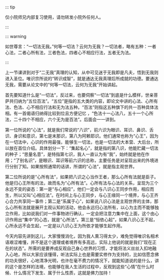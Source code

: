 ::: tip

仅小院师兄内部复习使用，请勿转发小院外任何人。

:::

::: warning

如世尊言：“一切法无我。”何等一切法？云何为无我？一切法者，略有五种：一者心法，二者心所有法，三者色法，四者心不相应行法，五者无为法。

:::

​               上一节课讲到对于“二无我”真理的认知，从中可见迷于无我即是凡夫，悟到无我则进入圣位。唯识宗所说的“转识成智”，就是通达无我真理后所成就的功德。要通达无我，需要从论文中的“何等一切法，云何为无我”开始讲起。

​               首先要知道什么是“一切法”，反过来，也要伺察“一切法”到底是什么模样，世亲菩萨共归纳为“五位百法”。“五位”是指的五大类的内容，即论文中讲的心法、心所有法、色法、心不相应行法和无为法五种。“百法”则指这五种旗下的共一百种具体法相。有一首偈语归纳得比较到位且方便记忆 ，“色法十一心法八，五十一个心所法，二十四个不相应，六个无为是百法”。后面会一一讲到。

​               第一位所说的“心法”，就是我们常说的“八识”，前六识为眼识、耳识、鼻识、舌识、身识和意识，第七是末那识，第八为阿赖耶识。他们通常也称为“心王”，因为在一切法中，心识的作用最强，能够生一切法，也是一切法的大本营、大后台，所以放在首位介绍。具体划分一下：“集起名心”，就是指的第八识，他能贮藏一切法的种子；“思量名意”，是特指第七识，我人一直认为有“我”，始终就是他在作用；“了别名识”，是眼识、耳识等前六识的总称，主要任务是对呈现出来的外境进行分别了知。如果按照通常的话讲，所谓的“心法”，就是指主观世界。                                          

​               第二位所说的是“心所有法”，如果把八识之心当作王者，那么心所有法就是臣子。他是归心王所有的法，故而名为“心所有法”。心所有法与心法的关系，呈现为三个永远不变的姿态：第一是“与心相应”，他们一定会与八识心王同步作用，相应而生，所以又叫“心相应法”。在时间上与心王同步，与心王缘同一个境界，与心王齐心合力共享同一事件；第二是“系属于心”，如果说八识心法是主观世界的主体，那么心所有法就是展开主观认知的活动，他会永远归心法所有，以心为主而不能够独立作用，比如说我们对一件事物进行确认，一定会把注意力集中在上面，这个由心识作用出“集中”的心态，就是“心所法”。第三是“恒依心起”，如果八识心王不起，心所永远不会生起，一定是以八识心王为所依才能够生起作用。

​               今天内容先讲到这儿，大家慢慢消化，因为我人熏习得太少，难免觉得唯识名相术语艰涩难懂，并不是这个道理或者境界有多高远，实际上他说的就是我们“现在正在的状态”。所需的是要养成反观自己身心世界的习惯，才能将法义丝丝入扣地融入心地，所以大家应该懂得，听法实际上也是需要实修作为支持的，比如信愿念佛的功夫很好，心地清净光明，也许在毫不费力的情况下，就能知道说的是什么，讲的这个是怎样的法境，也能够在我人生活的过程中，反观到这些“心情”在什么时候、什么情况下发生、属于什么性质，这就是佛力加持！ 